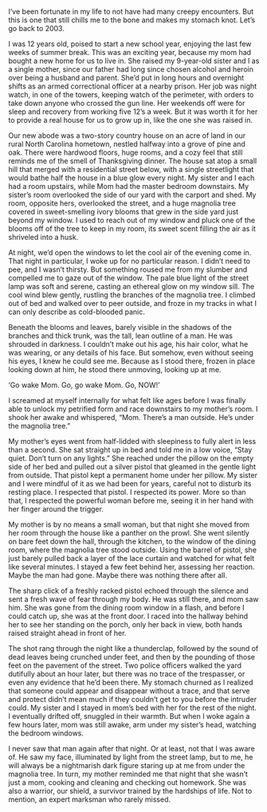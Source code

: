 I’ve been fortunate in my life to not have had many creepy encounters. But this is one that still chills me to the bone and makes my stomach knot. Let’s go back to 2003.

I was 12 years old, poised to start a new school year, enjoying the last few weeks of summer break. This was an exciting year, because my mom had bought a new home for us to live in. She raised my 9-year-old sister and I as a single mother, since our father had long since chosen alcohol and heroin over being a husband and parent. She’d put in long hours and overnight shifts as an armed correctional officer at a nearby prison. Her job was night watch, in one of the towers, keeping watch of the perimeter, with orders to take down anyone who crossed the gun line. Her weekends off were for sleep and recovery from working five 12’s a week. But it was worth it for her to provide a real house for us to grow up in, like the one she was raised in. 

Our new abode was a two-story country house on an acre of land in our rural North Carolina hometown, nestled halfway into a grove of pine and oak. There were hardwood floors, huge rooms, and a cozy feel that still reminds me of the smell of Thanksgiving dinner. The house sat atop a small hill that merged with a residential street below, with a single streetlight that would bathe half the house in a blue glow every night. My sister and I each had a room upstairs, while Mom had the master bedroom downstairs. My sister’s room overlooked the side of our yard with the carport and shed. My room, opposite hers, overlooked the street, and a huge magnolia tree covered in sweet-smelling ivory blooms that grew in the side yard just beyond my window. I used to reach out of my window and pluck one of the blooms off of the tree to keep in my room, its sweet scent filling the air as it shriveled into a husk.

At night, we’d open the windows to let the cool air of the evening come in. That night in particular, I woke up for no particular reason. I didn’t need to pee, and I wasn’t thirsty. But something roused me from my slumber and compelled me to gaze out of the window. The pale blue light of the street lamp was soft and serene, casting an ethereal glow on my window sill. The cool wind blew gently, rustling the branches of the magnolia tree. I climbed out of bed and walked over to peer outside, and froze in my tracks in what I can only describe as cold-blooded panic.

Beneath the blooms and leaves, barely visible in the shadows of the branches and thick trunk, was the tall, lean outline of a man. He was shrouded in darkness. I couldn’t make out his age, his hair color, what he was wearing, or any details of his face. But somehow, even without seeing his eyes, I knew he could see me. Because as I stood there, frozen in place looking down at him, he stood there unmoving, looking up at me. 

‘Go wake Mom. Go, go wake Mom. Go, NOW!’ 

I screamed at myself internally for what felt like ages before I was finally able to unlock my petrified form and race downstairs to my mother’s room. I shook her awake and whispered, “Mom. There’s a man outside. He’s under the magnolia tree.”

My mother’s eyes went from half-lidded with sleepiness to fully alert in less than a second. She sat straight up in bed and told me in a low voice, “Stay quiet. Don’t turn on any lights.” She reached under the pillow on the empty side of her bed and pulled out a silver pistol that gleamed in the gentle light from outside. That pistol kept a permanent home under her pillow. My sister and I were mindful of it as we had been for years, careful not to disturb its resting place. I respected that pistol. I respected its power. More so than that, I respected the powerful woman before me, seeing it in her hand with her finger around the trigger. 

My mother is by no means a small woman, but that night she moved from her room through the house like a panther on the prowl. She went silently on bare feet down the hall, through the kitchen, to the window of the dining room, where the magnolia tree stood outside. Using the barrel of pistol, she just barely pulled back a layer of the lace curtain and watched for what felt like several minutes. I stayed a few feet behind her, assessing her reaction. Maybe the man had gone. Maybe there was nothing there after all.

The sharp click of a freshly racked pistol echoed through the silence and sent a fresh wave of fear through my body. He was still there, and mom saw him. She was gone from the dining room window in a flash, and before I could catch up, she was at the front door. I raced into the hallway behind her to see her standing on the porch, only her back in view, both hands raised straight ahead in front of her. 

The shot rang through the night like a thunderclap, followed by the sound of dead leaves being crunched under feet, and then by the pounding of those feet on the pavement of the street. Two police officers walked the yard dutifully about an hour later, but there was no trace of the trespasser, or even any evidence that he’d been there. My stomach churned as I realized that someone could appear and disappear without a trace, and that serve and protect didn’t mean much if they couldn’t get to you before the intruder could.  My sister and I stayed in mom’s bed with her for the rest of the night. I eventually drifted off, snuggled in their warmth. But when I woke again a few hours later, mom was still awake, arm under my sister’s head, watching the bedroom windows. 

I never saw that man again after that night. Or at least, not that I was aware of. He saw my face, illuminated by light from the street lamp, but to me, he will always be a nightmarish dark figure staring up at me from under the magnolia tree. In turn, my mother reminded me that night that she wasn’t just a mom, cooking and cleaning and checking out homework. She was also a warrior, our shield, a survivor trained by the hardships of life. Not to mention, an expert marksman who rarely missed.